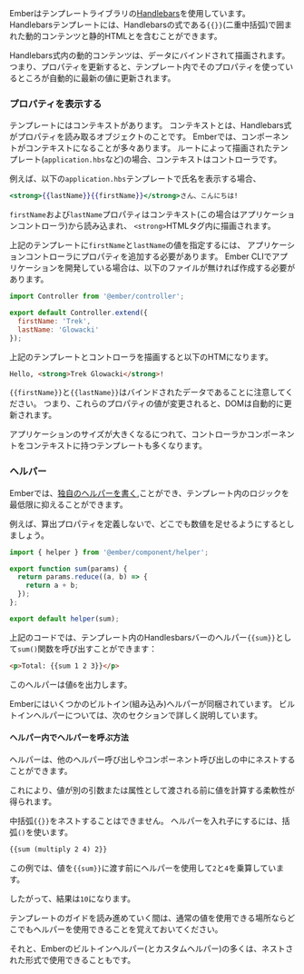 <!--
Ember uses the [Handlebars templating library](http://www.handlebarsjs.com)
to power your app's user interface. Handlebars templates contain static HTML and dynamic content inside Handlebars expressions, which are invoked with double curly braces: `{{}}`.
-->

Emberはテンプレートライブラリの[Handlebars](http://www.handlebarsjs.com)を使用しています。
Handlebarsテンプレートには、Handlebarsの式である`{{}}`(二重中括弧)で囲まれた動的コンテンツと静的HTMLとを含むことができます。

<!--
Dynamic content inside a Handlebars expression is rendered with data-binding. This means if you update a property, your usage of that property in a template will be automatically updated to the latest value.
-->

Handlebars式内の動的コンテンツは、データにバインドされて描画されます。
つまり、プロパティを更新すると、テンプレート内でそのプロパティを使っているところが自動的に最新の値に更新されます。

<!--
### Displaying Properties
-->

### プロパティを表示する

<!--
Templates are backed with a context. A context is an object from which
Handlebars expressions read their properties. In Ember this is often a component. For templates rendered by a route (like `application.hbs`), the context is a controller.
-->

テンプレートにはコンテキストがあります。
コンテキストとは、Handlebars式がプロパティを読み取るオブジェクトのことです。
Emberでは、コンポーネントがコンテキストになることが多々あります。
ルートによって描画されたテンプレート(`application.hbs`など)の場合、コンテキストはコントローラです。

<!--
For example, this `application.hbs` template will render a first and last name:
-->

例えば、以下の`application.hbs`テンプレートで氏名を表示する場合、

<!--
```app/templates/application.hbs
Hello, <strong>{{firstName}} {{lastName}}</strong>!
```
-->

```app/templates/application.hbs
<strong>{{lastName}}{{firstName}}</strong>さん、こんにちは!
```

<!--
The `firstName` and `lastName` properties are read from the
context (the application controller in this case), and rendered inside the
`<strong>` HTML tag.
-->

`firstName`および`lastName`プロパティはコンテキスト(この場合はアプリケーションコントローラ)から読み込まれ、
`<strong>`HTMLタグ内に描画されます。

<!--
To provide a `firstName` and `lastName` to the above template, properties
must be added to the application controller. If you are following along with
an Ember CLI application, you may need to create this file:
-->

上記のテンプレートに`firstName`と`lastName`の値を指定するには、
アプリケーションコントローラにプロパティを追加する必要があります。
Ember CLIでアプリケーションを開発している場合は、以下のファイルが無ければ作成する必要があります。

```app/controllers/application.js
import Controller from '@ember/controller';

export default Controller.extend({
  firstName: 'Trek',
  lastName: 'Glowacki'
});
```

<!--
The above template and controller render as the following HTML:
-->

上記のテンプレートとコントローラを描画すると以下のHTMになります。

```html
Hello, <strong>Trek Glowacki</strong>!
```

<!--
Remember that `{{firstName}}` and `{{lastName}}` are bound data. That means
if the value of one of those properties changes, the DOM will be updated
automatically.
-->

`{{firstName}}`と`{{lastName}}`はバインドされたデータであることに注意してください。
つまり、これらのプロパティの値が変更されると、DOMは自動的に更新されます。

<!--
As an application grows in size, it will have many templates backed by
controllers and components.
-->

アプリケーションのサイズが大きくなるにつれて、コントローラかコンポーネントをコンテキストに持つテンプレートも多くなります。

<!--
### Helpers
-->

### ヘルパー

<!--
Ember gives you the ability to [write your own helpers](../writing-helpers/), to bring a minimum of logic into Ember templating.
-->

Emberでは、[独自のヘルパーを書く](../writing-helpers/),ことができ、テンプレート内のロジックを最低限に抑えることができます。

<!--
For example, let's say you would like the ability to add a few numbers together, without needing to define a computed property everywhere you would like to do so.
-->

例えば、算出プロパティを定義しないで、どこでも数値を足せるようにするとしましょう。

```app/helpers/sum.js
import { helper } from '@ember/component/helper';

export function sum(params) {
  return params.reduce((a, b) => {
    return a + b;
  });
};

export default helper(sum);
```

<!--
The above code will allow you invoke the `sum()` function as a `{{sum}}` handlebars "helper" in your templates:
-->

上記のコードでは、テンプレート内のHandlesbarsバーのヘルパー`{{sum}}`として`sum()`関数を呼び出すことができます：

```html
<p>Total: {{sum 1 2 3}}</p>
```

<!--
This helper will output a value of `6`.
-->

このヘルパーは値`6`を出力します。

<!--
Ember ships with several built-in helpers, which you will learn more about in the following guides.
-->

Emberにはいくつかのビルトイン(組み込み)ヘルパーが同梱されています。
ビルトインヘルパーについては、次のセクションで詳しく説明しています。

<!--
#### Nested Helpers
-->

#### ヘルパー内でヘルパーを呼ぶ方法

<!--
Helpers have the ability to be nested within other helper invocations and also component invocations.
-->

ヘルパーは、他のヘルパー呼び出しやコンポーネント呼び出しの中にネストすることができます。

<!--
This gives you the flexibility to compute a value _before_ it is passed in as an argument or an attribute of another.
-->

これにより、値が別の引数または属性として渡される前に値を計算する柔軟性が得られます。

<!--
It is not possible to nest curly braces `{{}}`, so the correct way to nest a helper is by using parentheses `()`:
-->

中括弧`{{}}`をネストすることはできません。
ヘルパーを入れ子にするには、括弧`()`を使います。

```html
{{sum (multiply 2 4) 2}}
```

<!--
In this example, we are using a helper to multiply `2` and `4` _before_ passing the value into `{{sum}}`.
-->

この例では、値を`{{sum}}`に渡す前にヘルパーを使用して`2`と`4`を乗算しています。

<!--
Thus, the output of these combined helpers is `10`.
-->

したがって、結果は`10`になります。

<!--
As you move forward with these template guides, keep in mind that a helper can be used anywhere a normal value can be used.
-->

テンプレートのガイドを読み進めていく間は、通常の値を使用できる場所ならどこでもヘルパーを使用できることを覚えておいてください。

<!--
Thus, many of Ember's built-in helpers (as well as your custom helpers) can be used in nested form.
-->

それと、Emberのビルトインヘルパー(とカスタムヘルパー)の多くは、ネストされた形式で使用できることもです。
